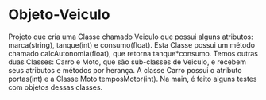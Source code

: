 # Objeto-Veiculo

<p>Projeto que cria uma Classe chamado Veiculo que possui alguns atributos: marca(string), tanque(int) e consumo(float). Esta Classe possui um método chamado calcAutonomia(float), que retorna tanque*consumo. Temos outras duas Classes: Carro e Moto, que são sub-classes de Veiculo, e recebem seus atributos e métodos por herança. A classe Carro possui o atributo portas(int) e a Classe Moto temposMotor(int). Na main, é feito alguns testes com objetos dessas classes.</p> 
